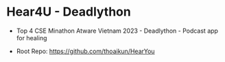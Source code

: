 # Hear4U - Deadlython

- Top 4 CSE Minathon Atware Vietnam 2023 - Deadlython - Podcast app for healing

- Root Repo: https://github.com/thoaikun/HearYou
